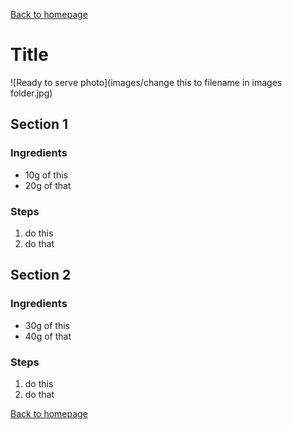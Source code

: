 [Back to homepage](https://ah-jia.github.io/)

# Title

![Ready to serve photo](images/change this to filename in images folder.jpg)

## Section 1
### Ingredients
- 10g of this
- 20g of that

### Steps
1. do this
2. do that

## Section 2
### Ingredients
- 30g of this
- 40g of that

### Steps
1. do this
2. do that

[Back to homepage](https://ah-jia.github.io/)
